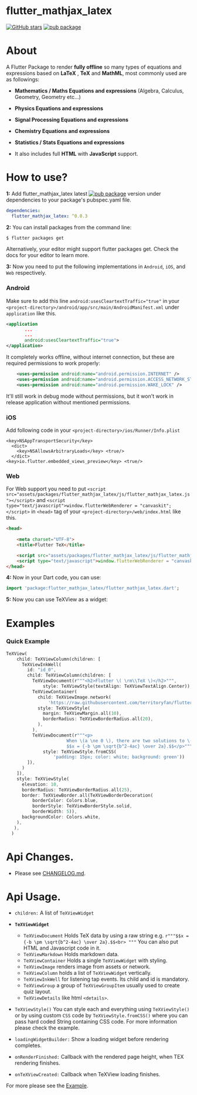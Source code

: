 # flutter_mathjax_latex
[![GitHub stars](https://img.shields.io/github/stars/territoryfan/flutter_mathjax_latex?style=social)](https://github.com/territoryfan/flutter_mathjax_latex) [![pub package](https://img.shields.io/pub/v/flutter_mathjax_latex.svg)](https://pub.dev/packages/flutter_mathjax_latex)

# About
A Flutter Package to render **fully offline** so many types of equations and expressions based on **LaTeX** , **TeX** and **MathML**, most commonly used are as followings:

- **Mathematics / Maths Equations and expressions** (Algebra, Calculus, Geometry, Geometry etc...)

- **Physics Equations and expressions**

- **Signal Processing Equations and expressions**

- **Chemistry Equations and expressions**

- **Statistics / Stats Equations and expressions**

- It also includes full **HTML** with **JavaScript** support.


# How to use?
**1:** Add flutter_mathjax_latex latest  [![pub package](https://img.shields.io/pub/v/flutter_mathjax_latex.svg)](https://pub.dev/packages/flutter_mathjax_latex) version under dependencies to your package's pubspec.yaml file.

```yaml
dependencies:
  flutter_mathjax_latex: ^0.0.3
``` 

**2:** You can install packages from the command line:

```bash
$ flutter packages get
```

Alternatively, your editor might support flutter packages get. Check the docs for your editor to learn more.


**3:** Now you need to put the following implementations in `Android`, `iOS`, and `Web` respectively.

### Android
Make sure to add this line `android:usesCleartextTraffic="true"` in your `<project-directory>/android/app/src/main/AndroidManifest.xml` under `application` like this.

```xml
<application
       ...
       ...
       android:usesCleartextTraffic="true">
</application>
```

It completely works offline, without internet connection, but these are required permissions to work properly:


```xml
    <uses-permission android:name="android.permission.INTERNET" />
    <uses-permission android:name="android.permission.ACCESS_NETWORK_STATE" />
    <uses-permission android:name="android.permission.WAKE_LOCK" />
```

It'll still work in debug mode without permissions, but it won't work in release application without mentioned permissions.

### iOS
Add following code in your `<project-directory>/ios/Runner/Info.plist`

```plist
<key>NSAppTransportSecurity</key>
  <dict>
    <key>NSAllowsArbitraryLoads</key> <true/>
  </dict>
<key>io.flutter.embedded_views_preview</key> <true/> 
```

### Web
For Web support you need to put `<script src="assets/packages/flutter_mathjax_latex/js/flutter_mathjax_latex.js"></script>` and `<script type="text/javascript">window.flutterWebRenderer = "canvaskit";</script>` in `<head>` tag of your `<project-directory>/web/index.html` like this.

```html
<head>
  
    <meta charset="UTF-8">
    <title>Flutter TeX</title>

    <script src="assets/packages/flutter_mathjax_latex/js/flutter_mathjax_latex.js"></script>
    <script type="text/javascript">window.flutterWebRenderer = "canvaskit";</script>
</head>
```

**4:** Now in your Dart code, you can use:

```dart
import 'package:flutter_mathjax_latex/flutter_mathjax_latex.dart'; 
```

**5:** Now you can use TeXView as a widget:

# Examples

### Quick Example

```dart
TeXView(
    child: TeXViewColumn(children: [
      TeXViewInkWell(
        id: "id_0",
        child: TeXViewColumn(children: [
          TeXViewDocument(r"""<h2>Flutter \( \rm\\TeX \)</h2>""",
              style: TeXViewStyle(textAlign: TeXViewTextAlign.Center)),
          TeXViewContainer(
            child: TeXViewImage.network(
                'https://raw.githubusercontent.com/territoryfan/flutter_mathjax_latex/main/example/assets/flutter_mathjax_latex_banner.png'),
            style: TeXViewStyle(
              margin: TeXViewMargin.all(10),
              borderRadius: TeXViewBorderRadius.all(20),
            ),
          ),
          TeXViewDocument(r"""<p>                                
                       When \(a \ne 0 \), there are two solutions to \(ax^2 + bx + c = 0\) and they are
                       $$x = {-b \pm \sqrt{b^2-4ac} \over 2a}.$$</p>""",
              style: TeXViewStyle.fromCSS(
                  'padding: 15px; color: white; background: green'))
        ]),
      )
    ]),
    style: TeXViewStyle(
      elevation: 10,
      borderRadius: TeXViewBorderRadius.all(25),
      border: TeXViewBorder.all(TeXViewBorderDecoration(
          borderColor: Colors.blue,
          borderStyle: TeXViewBorderStyle.solid,
          borderWidth: 5)),
      backgroundColor: Colors.white,
    ),
   ),
  )
```
# Api Changes.
* Please see [CHANGELOG.md](https://github.com/territoryfan/flutter_mathjax_latex/blob/main/CHANGELOG.md).

# Api Usage.
- `children:` A list of `TeXViewWidget`

- **`TeXViewWidget`**
    - `TeXViewDocument` Holds TeX data by using a raw string e.g. `r"""$$x = {-b \pm \sqrt{b^2-4ac} \over 2a}.$$<br> """` You can also put HTML and Javascript code in it.
    - `TeXViewMarkdown` Holds markdown data.
    - `TeXViewContainer` Holds a single `TeXViewWidget` with styling.
    - `TeXViewImage` renders image from assets or network.
    - `TeXViewColumn` holds a list of `TeXViewWidget` vertically.
    - `TeXViewInkWell` for listening tap events. Its child and id is mandatory.
    - `TeXViewGroup` a group of `TeXViewGroupItem` usually used to create quiz layout.
    - `TeXViewDetails` like html `<details>`.


- `TeXViewStyle()` You can style each and everything using `TeXViewStyle()` or by using custom `CSS` code by `TeXViewStyle.fromCSS()` where you can pass hard coded String containing CSS code. For more information please check the example.

- `loadingWidgetBuilder:` Show a loading widget before rendering completes.

- `onRenderFinished:` Callback with the rendered page height, when TEX rendering finishes.
  
- `onTeXViewCreated:` Callback when TeXView loading finishes.

For more please see the [Example](https://github.com/territoryfan/flutter_mathjax_latex/tree/main/example).
